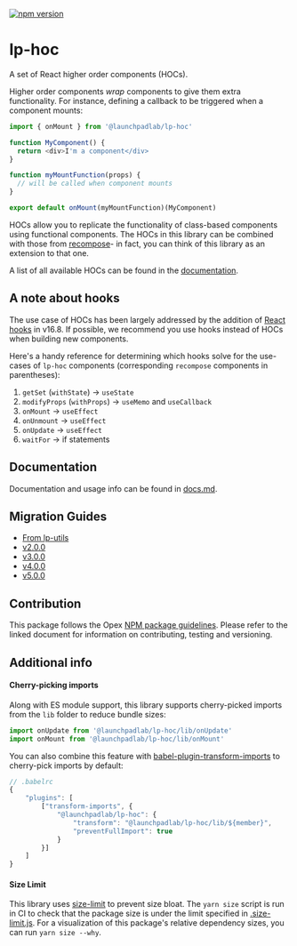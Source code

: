 [![npm version](https://badge.fury.io/js/%40launchpadlab%2Flp-hoc.svg)](https://badge.fury.io/js/%40launchpadlab%2Flp-hoc)

# lp-hoc

A set of React higher order components (HOCs).

Higher order components _wrap_ components to give them extra functionality. For instance, defining a callback to be triggered when a component mounts:

```js
import { onMount } from '@launchpadlab/lp-hoc'

function MyComponent() {
  return <div>I'm a component</div>
}

function myMountFunction(props) {
  // will be called when component mounts
}

export default onMount(myMountFunction)(MyComponent)
```

HOCs allow you to replicate the functionality of class-based components using functional components. The HOCs in this library can be combined with those from [recompose](https://github.com/acdlite/recompose/blob/master/docs/API.md)- in fact, you can think of this library as an extension to that one.

A list of all available HOCs can be found in the [documentation](#documentaiton).

## A note about hooks

The use case of HOCs has been largely addressed by the addition of [React hooks](https://reactjs.org/docs/hooks-overview.html) in v16.8. If possible, we recommend you use hooks instead of HOCs when building new components.

Here's a handy reference for determining which hooks solve for the use-cases of `lp-hoc` components (corresponding `recompose` components in parentheses):

1. `getSet` (`withState`) -> `useState`
1. `modifyProps` (`withProps`) -> `useMemo` and `useCallback`
1. `onMount` -> `useEffect`
1. `onUnmount` -> `useEffect`
1. `onUpdate` -> `useEffect`
1. `waitFor` -> if statements

## Documentation

Documentation and usage info can be found in [docs.md](docs.md).

## Migration Guides

- [From lp-utils](migration-guides/from-lp-utils.md)
- [v2.0.0](migration-guides/v2.0.0.md)
- [v3.0.0](migration-guides/v3.0.0.md)
- [v4.0.0](migration-guides/v4.0.0.md)
- [v5.0.0](migration-guides/v5.0.0.md)

## Contribution

This package follows the Opex [NPM package guidelines](https://github.com/LaunchPadLab/opex/blob/master/gists/npm-package-guidelines.md). Please refer to the linked document for information on contributing, testing and versioning.

## Additional info

#### Cherry-picking imports

Along with ES module support, this library supports cherry-picked imports from the `lib` folder to reduce bundle sizes:

```js
import onUpdate from '@launchpadlab/lp-hoc/lib/onUpdate'
import onMount from '@launchpadlab/lp-hoc/lib/onMount'
```

You can also combine this feature with [babel-plugin-transform-imports](https://www.npmjs.com/package/babel-plugin-transform-imports) to cherry-pick imports by default:

```js
// .babelrc
{
    "plugins": [
        ["transform-imports", {
            "@launchpadlab/lp-hoc": {
                "transform": "@launchpadlab/lp-hoc/lib/${member}",
                "preventFullImport": true
            }
        }]
    ]
}
```

#### Size Limit

This library uses [size-limit](https://github.com/ai/size-limit) to prevent size bloat. The `yarn size` script is run in CI to check that the package size is under the limit specified in [.size-limit.js](.size-limit.js). For a visualization of this package's relative dependency sizes, you can run `yarn size --why`.
